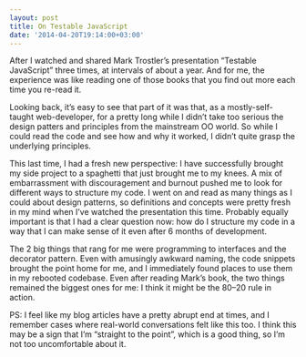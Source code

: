 ```yaml
---
layout: post
title: On Testable JavaScript
date: '2014-04-20T19:14:00+03:00'
---
```

After I watched and shared Mark Trostler’s presentation “Testable
JavaScript” three times, at intervals of about a year. And for me, the
experience was like reading one of those books that you find out more
each time you re-read it.

Looking back, it’s easy to see that part of it was that, as a
mostly-self-taught web-developer, for a pretty long while I didn’t take
too serious the design patters and principles from the mainstream OO
world. So while I could read the code and see how and why it worked, I
didn’t quite grasp the underlying principles.

This last time, I had a fresh new perspective: I have successfully
brought my side project to a spaghetti that just brought me to my knees.
A mix of embarrassment with discouragement and burnout pushed me to look
for different ways to structure my code. I went on and read as many
things as I could about design patterns, so definitions and concepts
were pretty fresh in my mind when I’ve watched the presentation this
time. Probably equally important is that I had a clear question now: how
do I structure my code in a way that I can make sense of it even after 6
months of development.

The 2 big things that rang for me were programming to interfaces and the
decorator pattern. Even with amusingly awkward naming, the code snippets
brought the point home for me, and I immediately found places to use
them in my rebooted codebase. Even after reading Mark’s book, the two
things remained the biggest ones for me: I think it might be the 80–20
rule in action.

PS: I feel like my blog articles have a pretty abrupt end at times, and
I remember cases where real-world conversations felt like this too. I
think this may be a sign that I’m “straight to the point”, which is a
good thing, so I’m not too uncomfortable about it.
